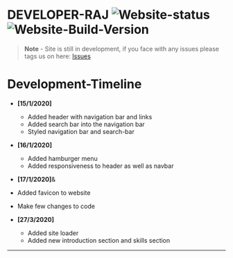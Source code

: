<!-- MarkDown Starts from here -->
# **DEVELOPER-RAJ** ![Website-status](https://img.shields.io/badge/website-up-color?style=plastic) ![Website-Build-Version](https://img.shields.io/badge/Build-v1.0.1-brightgreen?style=plastic)
> **Note** - Site is still in development, if you face with any issues please tags us on here: [Issues](https://github.com/Developer-Raj/developer-raj.github.io/issues)

 # **Development-Timeline**
- **[15/1/2020]**
  - Added header with navigation bar and links
  - Added search bar into the navigation bar
  - Styled navigation bar and search-bar

- **[16/1/2020]**
  - Added hamburger menu
  - Added responsiveness to header as well as navbar

- **[17/1/2020]**&
 - Added favicon to website
 - Make few changes to code

- **[27/3/2020]**
  - Added site loader
  - Added new introduction section and skills section
***

